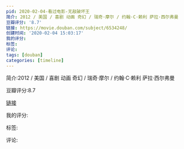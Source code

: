 ```yaml
---
pid: 2020-02-04-看过电影-无敌破坏王
简介: 2012 / 美国 / 喜剧 动画 奇幻 / 瑞奇·摩尔 / 约翰·C·赖利 萨拉·西尔弗曼
豆瓣评分: '8.7'
链接: https://movie.douban.com/subject/6534248/
创建时间: '2020-02-04 15:03:17'
我的评分:
标签:
评论:
tags: [douban]
categories: [timeline]
---
```

简介:2012 / 美国 / 喜剧 动画 奇幻 / 瑞奇·摩尔 / 约翰·C·赖利 萨拉·西尔弗曼

豆瓣评分:8.7

[链接](https://movie.douban.com/subject/6534248/)

我的评分:

标签:

评论:

